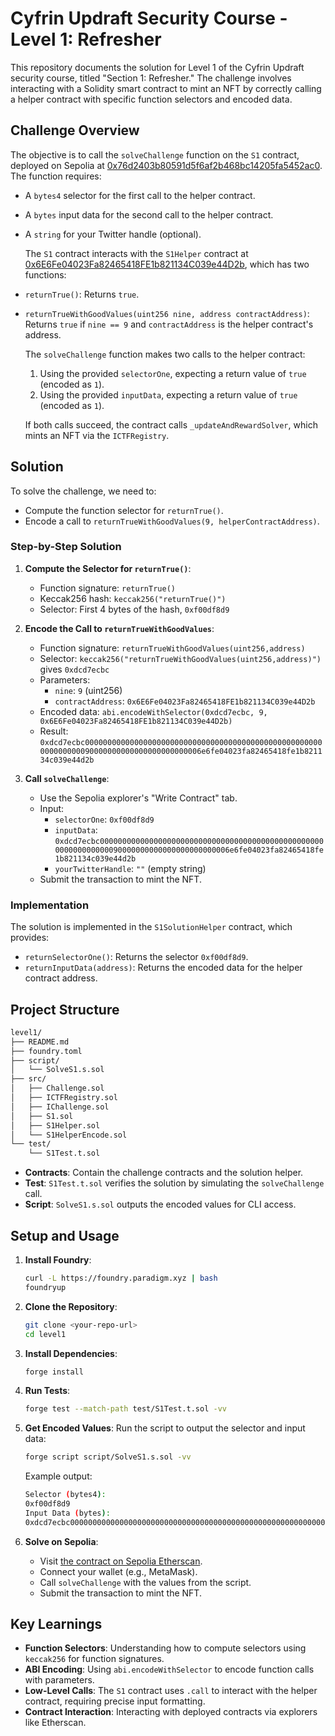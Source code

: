 # Cyfrin Updraft Security Course - Level 1: Refresher

   This repository documents the solution for Level 1 of the Cyfrin Updraft security course, titled "Section 1: Refresher." The challenge involves interacting with a Solidity smart contract to mint an NFT by correctly calling a helper contract with specific function selectors and encoded data.

## Challenge Overview

   The objective is to call the `solveChallenge` function on the `S1` contract, deployed on Sepolia at [0x76d2403b80591d5f6af2b468bc14205fa5452ac0](https://sepolia.etherscan.io/address/0x76d2403b80591d5f6af2b468bc14205fa5452ac0#writeContract). The function requires:

- A `bytes4` selector for the first call to the helper contract.
- A `bytes` input data for the second call to the helper contract.
- A `string` for your Twitter handle (optional).

   The `S1` contract interacts with the `S1Helper` contract at [0x6E6Fe04023Fa82465418FE1b821134C039e44D2b](https://sepolia.etherscan.io/address/0x6E6Fe04023Fa82465418FE1b821134C039e44D2b), which has two functions:
- `returnTrue()`: Returns `true`.
- `returnTrueWithGoodValues(uint256 nine, address contractAddress)`: Returns `true` if `nine == 9` and `contractAddress` is the helper contract's address.

   The `solveChallenge` function makes two calls to the helper contract:
   1. Using the provided `selectorOne`, expecting a return value of `true` (encoded as `1`).
   2. Using the provided `inputData`, expecting a return value of `true` (encoded as `1`).

   If both calls succeed, the contract calls `_updateAndRewardSolver`, which mints an NFT via the `ICTFRegistry`.

## Solution

   To solve the challenge, we need to:

- Compute the function selector for `returnTrue()`.
- Encode a call to `returnTrueWithGoodValues(9, helperContractAddress)`.

### Step-by-Step Solution

   1. **Compute the Selector for `returnTrue()`**:
      - Function signature: `returnTrue()`
      - Keccak256 hash: `keccak256("returnTrue()")`
      - Selector: First 4 bytes of the hash, `0xf00df8d9`

   2. **Encode the Call to `returnTrueWithGoodValues`**:
      - Function signature: `returnTrueWithGoodValues(uint256,address)`
      - Selector: `keccak256("returnTrueWithGoodValues(uint256,address)")` gives `0xdcd7ecbc`
      - Parameters:
        - `nine`: `9` (uint256)
        - `contractAddress`: `0x6E6Fe04023Fa82465418FE1b821134C039e44D2b`
      - Encoded data: `abi.encodeWithSelector(0xdcd7ecbc, 9, 0x6E6Fe04023Fa82465418FE1b821134C039e44D2b)`
      - Result: `0xdcd7ecbc00000000000000000000000000000000000000000000000000000000000000090000000000000000000000006e6fe04023fa82465418fe1b821134c039e44d2b`

   3. **Call `solveChallenge`**:
      - Use the Sepolia explorer's "Write Contract" tab.
      - Input:
        - `selectorOne`: `0xf00df8d9`
        - `inputData`: `0xdcd7ecbc00000000000000000000000000000000000000000000000000000000000000090000000000000000000000006e6fe04023fa82465418fe1b821134c039e44d2b`
        - `yourTwitterHandle`: `""` (empty string)
      - Submit the transaction to mint the NFT.

### Implementation

   The solution is implemented in the `S1SolutionHelper` contract, which provides:

- `returnSelectorOne()`: Returns the selector `0xf00df8d9`.
- `returnInputData(address)`: Returns the encoded data for the helper contract address.

## Project Structure

   ```bash
   level1/
   ├── README.md
   ├── foundry.toml
   ├── script/
   │   └── SolveS1.s.sol
   ├── src/
   │   ├── Challenge.sol
   │   ├── ICTFRegistry.sol
   │   ├── IChallenge.sol
   │   ├── S1.sol
   │   ├── S1Helper.sol
   │   └── S1HelperEncode.sol
   └── test/
       └── S1Test.t.sol
   ```

- **Contracts**: Contain the challenge contracts and the solution helper.
- **Test**: `S1Test.t.sol` verifies the solution by simulating the `solveChallenge` call.
- **Script**: `SolveS1.s.sol` outputs the encoded values for CLI access.

## Setup and Usage

   1. **Install Foundry**:

      ```bash
      curl -L https://foundry.paradigm.xyz | bash
      foundryup
      ```

   2. **Clone the Repository**:

      ```bash
      git clone <your-repo-url>
      cd level1
      ```

   3. **Install Dependencies**:

      ```bash
      forge install
      ```

   4. **Run Tests**:

      ```bash
      forge test --match-path test/S1Test.t.sol -vv
      ```

   5. **Get Encoded Values**:
      Run the script to output the selector and input data:

      ```bash
      forge script script/SolveS1.s.sol -vv
      ```

      Example output:

      ```bash
      Selector (bytes4):
      0xf00df8d9
      Input Data (bytes):
      0xdcd7ecbc00000000000000000000000000000000000000000000000000000000000000090000000000000000000000006e6fe04023fa82465418fe1b821134c039e44d2b
      ```

   6. **Solve on Sepolia**:
      - Visit [the contract on Sepolia Etherscan](https://sepolia.etherscan.io/address/0x76d2403b80591d5f6af2b468bc14205fa5452ac0#writeContract).
      - Connect your wallet (e.g., MetaMask).
      - Call `solveChallenge` with the values from the script.
      - Submit the transaction to mint the NFT.

## Key Learnings

- **Function Selectors**: Understanding how to compute selectors using `keccak256` for function signatures.
- **ABI Encoding**: Using `abi.encodeWithSelector` to encode function calls with parameters.
- **Low-Level Calls**: The `S1` contract uses `.call` to interact with the helper contract, requiring precise input formatting.
- **Contract Interaction**: Interacting with deployed contracts via explorers like Etherscan.
